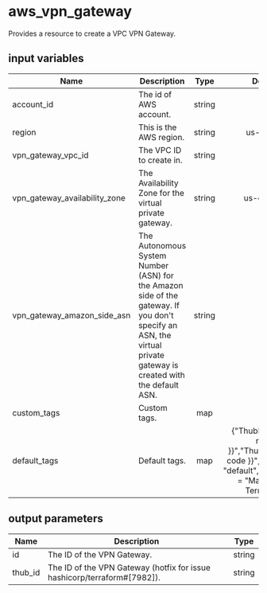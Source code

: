 # aws_vpn_gateway

Provides a resource to create a VPC VPN Gateway.

## input variables

| Name | Description | Type | Default | Required |
|------|-------------|:----:|:-----:|:-----:|
|account_id|The id of AWS account.|string||Yes|
|region|This is the AWS region.|string|us-east-1|Yes|
|vpn_gateway_vpc_id|The VPC ID to create in.|string||Yes|
|vpn_gateway_availability_zone|The Availability Zone for the virtual private gateway.|string|us-east-1a|No|
|vpn_gateway_amazon_side_asn|The Autonomous System Number (ASN) for the Amazon side of the gateway. If you don't specify an ASN, the virtual private gateway is created with the default ASN.|string||Yes|
|custom_tags|Custom tags.|map||No|
|default_tags|Default tags.|map|{"ThubName"= "{{ name }}","ThubCode"= "{{ code }}","ThubEnv"= "default","Description" = "Managed by TerraHub"}|No|

## output parameters

| Name | Description | Type |
|------|-------------|:----:|
|id|The ID of the VPN Gateway.|string|
|thub_id|The ID of the VPN Gateway (hotfix for issue hashicorp/terraform#[7982]).|string|
